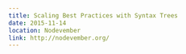```yaml
---
title: Scaling Best Practices with Syntax Trees
date: 2015-11-14
location: Nodevember
link: http://nodevember.org/
---
```

